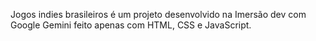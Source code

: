 Jogos indies brasileiros é um projeto desenvolvido na Imersão dev com Google Gemini feito apenas com HTML, CSS e JavaScript.
